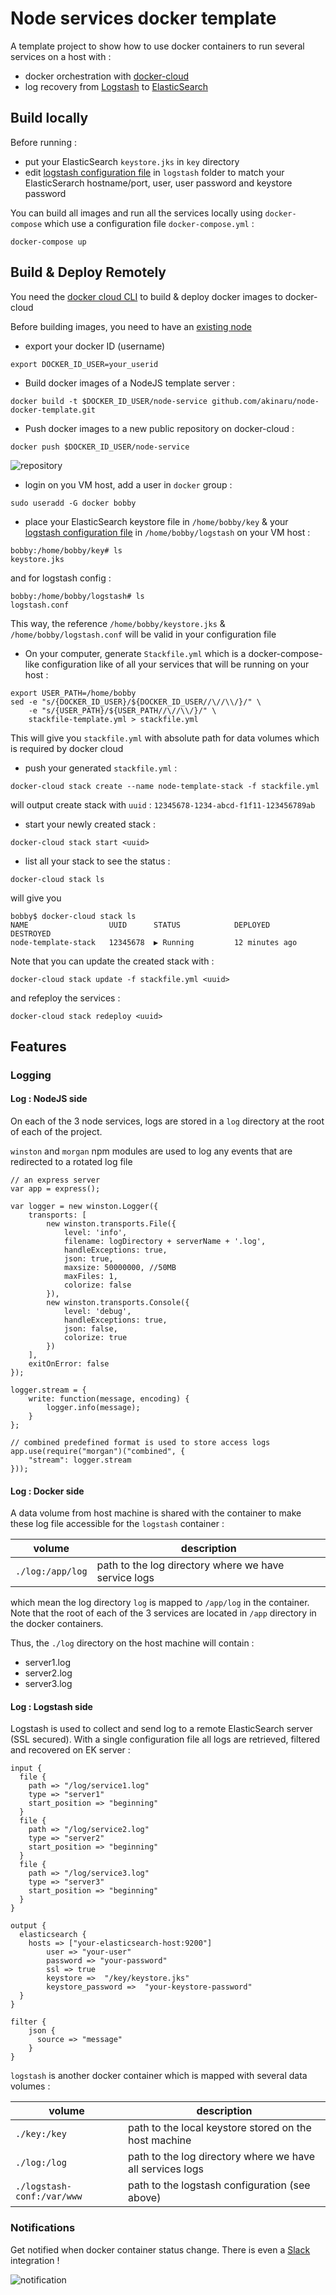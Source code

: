 # Node services docker template

A template project to show how to use docker containers to run several services on a host with : 

* docker orchestration with <a href="https://cloud.docker.com/_/dashboard/onboarding">docker-cloud</a>
* log recovery from <a href="https://www.elastic.co/products/logstash">Logstash</a> to <a href="https://www.elastic.co/products/elasticsearch">ElasticSearch</a>

## Build locally

Before running :
* put your ElasticSearch `keystore.jks` in `key` directory
* edit <a href="https://github.com/akinaru/node-docker-template/blob/master/logstash/logstash.conf">logstash configuration file</a> in `logstash` folder to match your ElasticSerarch hostname/port, user, user password and keystore password

You can build all images and run all the services locally using `docker-compose` which use a configuration file `docker-compose.yml` :

```
docker-compose up
```

## Build & Deploy Remotely

You need the <a href="https://docs.docker.com/docker-cloud/installing-cli/">docker cloud CLI</a> to build & deploy docker images to docker-cloud

Before building images, you need to have an <a href="https://cloud.docker.com/_/node/list/1?page_size=10">existing node</a>

* export your docker ID (username)

```
export DOCKER_ID_USER=your_userid
```

* Build docker images of a NodeJS template server :  
```
docker build -t $DOCKER_ID_USER/node-service github.com/akinaru/node-docker-template.git
```

* Push docker images to a new public repository on docker-cloud :
```
docker push $DOCKER_ID_USER/node-service
```

![repository](img/repo.png)

* login on you VM host, add a user in `docker` group :

```
sudo useradd -G docker bobby
```

* place your ElasticSearch keystore file in `/home/bobby/key` & your <a href="https://github.com/akinaru/node-docker-template/blob/master/logstash/logstash.conf">logstash configuration file</a> in `/home/bobby/logstash` on your VM host :

```
bobby:/home/bobby/key# ls
keystore.jks
```

and for logstash config : 

```
bobby:/home/bobby/logstash# ls
logstash.conf
```

This way, the reference `/home/bobby/keystore.jks` & `/home/bobby/logstash.conf` will be valid in your configuration file

* On your computer, generate `Stackfile.yml` which is a docker-compose-like configuration like of all your services that will be running on your host :

```
export USER_PATH=/home/bobby
sed -e "s/{DOCKER_ID_USER}/${DOCKER_ID_USER//\//\\/}/" \
    -e "s/{USER_PATH}/${USER_PATH//\//\\/}/" \
    stackfile-template.yml > stackfile.yml
```

This will give you `stackfile.yml` with absolute path for data volumes which is required by docker cloud

* push your generated `stackfile.yml` :

```
docker-cloud stack create --name node-template-stack -f stackfile.yml
```
will output create stack with `uuid` : `12345678-1234-abcd-f1f11-123456789ab`

* start your newly created stack :

```
docker-cloud stack start <uuid>
```

* list all your stack to see the status :

```
docker-cloud stack ls
```
will give you 

```
bobby$ docker-cloud stack ls
NAME                  UUID      STATUS            DEPLOYED      DESTROYED
node-template-stack   12345678  ▶ Running         12 minutes ago
```

Note that you can update the created stack with :

```
docker-cloud stack update -f stackfile.yml <uuid>
```

and refeploy the services :

```
docker-cloud stack redeploy <uuid>
```

## Features

### Logging

#### Log : NodeJS side

On each of the 3 node services, logs are stored in a `log` directory at the root of each of the project.

`winston` and `morgan` npm modules are used to log any events that are redirected to a rotated log file

```
// an express server
var app = express();

var logger = new winston.Logger({
	transports: [
		new winston.transports.File({
			level: 'info',
			filename: logDirectory + serverName + '.log',
			handleExceptions: true,
			json: true,
			maxsize: 50000000, //50MB
			maxFiles: 1,
			colorize: false
		}),
		new winston.transports.Console({
			level: 'debug',
			handleExceptions: true,
			json: false,
			colorize: true
		})
	],
	exitOnError: false
});

logger.stream = {
	write: function(message, encoding) {
		logger.info(message);
	}
};

// combined predefined format is used to store access logs
app.use(require("morgan")("combined", {
	"stream": logger.stream
}));
```

#### Log : Docker side

A data volume from host machine is shared with the container to make these log file accessible for the `logstash` container : 

| volume      | description |
|-------------|-------------|
| `./log:/app/log`  | path to the log directory where we have service logs |

which mean the log directory `log` is mapped to `/app/log` in the container. Note that the root of each of the 3 services are located in `/app` directory in the docker containers.

Thus, the `./log` directory on the host machine will contain : 
* server1.log
* server2.log
* server3.log

#### Log : Logstash side

Logstash is used to collect and send log to a remote ElasticSearch server (SSL secured). With a single configuration file all logs are retrieved, filtered and recovered on EK server :

```
input {
  file {
    path => "/log/service1.log"
    type => "server1"
    start_position => "beginning"
  }
  file {
    path => "/log/service2.log"
    type => "server2"
    start_position => "beginning"
  }
  file {
    path => "/log/service3.log"
    type => "server3"
    start_position => "beginning"
  }
}

output {
  elasticsearch { 
	hosts => ["your-elasticsearch-host:9200"] 
        user => "your-user"
        password => "your-password"
        ssl => true
        keystore =>  "/key/keystore.jks"
        keystore_password =>  "your-keystore-password"
  }
}
 
filter {
    json {
      source => "message"
    }
}
```

`logstash` is another docker container which is mapped with several data volumes :

| volume      | description |
|-------------|-------------|
| `./key:/key`  | path to the local keystore stored on the host machine |
| `./log:/log`  | path to the log directory where we have all services logs |
| `./logstash-conf:/var/www` | path to the logstash configuration (see above) |

### Notifications

Get notified when docker container status change. There is even a <a href="https://slack.com/">Slack</a> integration !

![notification](img/notif.png)

